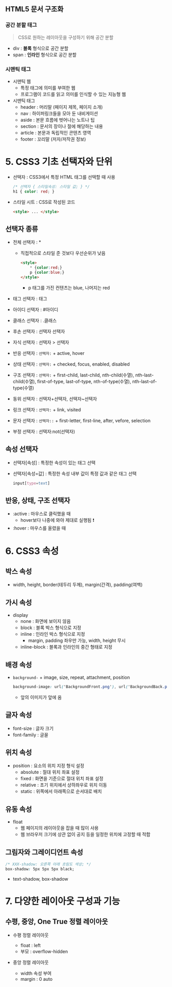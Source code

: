 ## HTML5 문서 구조화

### 공간 분할 태그

> CSS로 원하는 레이아웃을 구성하기 위해 공간 분할

- div : **블록** 형식으로 공간 분할
- span : **인라인** 형식으로 공간 분할

### 시맨틱 태그

- 시맨틱 웹
  - 특정 태그에 의미를 부여한 웹
  - 프로그램이 코드를 읽고 의미를 인식할 수 있는 지능형 웹
- 시맨틱 태그
  - header : 머리말 (페이지 제목, 페이지 소개)
  - nav : 하이퍼링크들을 모아 둔 내비게이션
  - aside : 본문 흐름에 벗어나는 노트나 팁
  - section : 문서의 장이나 절에 해당하는 내용
  - article : 본문과 독립적인 콘텐츠 영역
  - footer : 꼬리말 (저자/저작권 정보)



# 5. CSS3 기초 선택자와 단위

- 선택자 : CSS3에서 특정 HTML 태그를 선택할 때 사용

  ```css
  /* 선택자 { 스타일속성: 스타일 값; } */
  h1 { color: red; }
  ```

- 스타일 시트 : CSS로 작성된 코드

  ```html
  <style> ... </style>
  ```

## 선택자 종류

- 전체 선택자 : *

  - 직접적으로 스타일 준 것보다 우선순위가 낮음

    ```html
    <style>
    	* {color:red;}
    	p {color:blue;}
    </style>
    ```

    - p 태그를 가진 컨텐츠는 blue, 나머지는 red

- 태그 선택자 : 태그

- 아이디 선택자 : #아이디

- 클래스 선택자 : .클래스

- 후손 선택자 : 선택자 선택자

- 자식 선택자 : 선택자 > 선택자

- 반응 선택자 : `선택자:` + active, hover

- 상태 선택자 : `선택자:` + checked, focus, enabled, disabled

- 구조 선택자 : `선택자:` + first-child, last-child, nth-child(수열), nth-last-child(수열), first-of-type, last-of-type, nth-of-type(수열), nth-last-of-type(수열)

- 동위 선택자 : 선택자+선택자, 선택자~선택자

- 링크 선택자 : `선택자:` + link, visited

- 문자 선택자 : `선택자::` + first-letter, first-line, after, vefore, selection

- 부정 선택자 : 선택자:not(선택자)



## 속성 선택자

- 선택자[속성] : 특정한 속성이 있는 태그 선택

- 선택자[속성=값] : 특정한 속성 내부 값이 특정 값과 같은 태그 선택

  ```css
  input[type=text]
  ```

## 반응, 상태, 구조 선택자

- :active : 마우스로 클릭했을 때
  - hover보다 나중에 와야 제대로 실행됨 :exclamation:
- :hover : 마우스를 올렸을 때



# 6. CSS3 속성

## 박스 속성

- width, height, border(테두리 두께), margin(간격), padding(여백)

## 가시 속성

- display
  - none : 화면에 보이지 않음
  - block : 블록 박스 형식으로 지정
  - inline : 인라인 박스 형식으로 지정
    - margin, padding 좌우만 가능, width, height 무시
  - inline-block : 블록과 인라인의 중간 형태로 지정

## 배경 속성

- `background-` + image, size, repeat, attachment, position

  ```css
  background-image: url('BackgroundFront.png'), url('BackgroundBack.png');
  ```

  - 앞의 이미지가 앞에 옴



## 글자 속성

- font-size : 글자 크기
- font-family : 글꼴



## 위치 속성

- position : 요소의 위치 지정 형식 설정
  - absolute : 절대 위치 좌표 설정
  - fixed : 화면을 기준으로 절대 위치 좌표 설정
  - relative : 초기 위치에서 상하좌우로 위치 이동
  - static : 위쪽에서 아래쪽으로 순서대로 배치



## 유동 속성

- float
  - 웹 페이지의 레이아웃을 잡을 때 많이 사용
  - 웹 브라우저 크기에 상관 없이 공지 등을 일정한 위치에 고정할 때 적합



## 그림자와 그레이디언트 속성

```css
/* XXX-shadow: 오른쪽 아래 흐림도 색상; */
box-shadow: 5px 5px 5px black;
```

- text-shadow, box-shadow



# 7. 다양한 레이아웃 구성과 기능

## 수평, 중앙, One True 정렬 레이아웃

- 수평 정렬 레이아웃
  - float : left
  - 부모 : overflow-hidden

- 중앙 정렬 레이아웃
  - width 속성 부여
  - margin : 0 auto